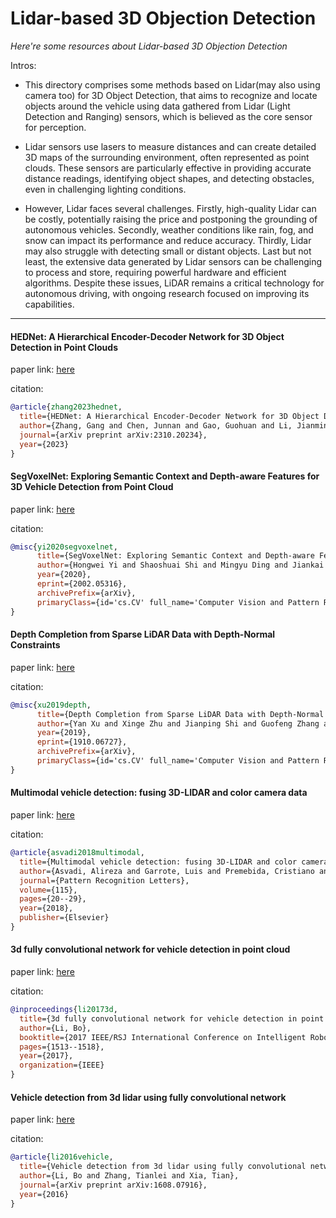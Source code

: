 # Lidar-based 3D Objection Detection
*Here're some resources about Lidar-based 3D Objection Detection*

Intros:
* This directory comprises some methods based on Lidar(may also using camera too) for 3D Object Detection, that aims to recognize and locate objects around the vehicle using data gathered from Lidar (Light Detection and Ranging) sensors, which is believed as the core sensor for perception.

* Lidar sensors use lasers to measure distances and can create detailed 3D maps of the surrounding environment, often represented as point clouds. These sensors are particularly effective in providing accurate distance readings, identifying object shapes, and detecting obstacles, even in challenging lighting conditions.

* However, Lidar faces several challenges. Firstly, high-quality Lidar can be costly, potentially raising the price and postponing the grounding of autonomous vehicles. Secondly, weather conditions like rain, fog, and snow can impact its performance and reduce accuracy. Thirdly, Lidar may also struggle with detecting small or distant objects. Last but not least, the extensive data generated by Lidar sensors can be challenging to process and store, requiring powerful hardware and efficient algorithms. Despite these issues, LiDAR remains a critical technology for autonomous driving, with ongoing research focused on improving its capabilities.

---


#### HEDNet: A Hierarchical Encoder-Decoder Network for 3D Object Detection in Point Clouds

paper link: [here](https://arxiv.org/pdf/2310.20234)

citation: 
```bibtex
@article{zhang2023hednet,
  title={HEDNet: A Hierarchical Encoder-Decoder Network for 3D Object Detection in Point Clouds},
  author={Zhang, Gang and Chen, Junnan and Gao, Guohuan and Li, Jianmin and Hu, Xiaolin},
  journal={arXiv preprint arXiv:2310.20234},
  year={2023}
}
```
    

#### SegVoxelNet: Exploring Semantic Context and Depth-aware Features for 3D Vehicle Detection from Point Cloud

paper link: [here](https://arxiv.org/pdf/2002.05316)

citation:

```bibtex
@misc{yi2020segvoxelnet,
      title={SegVoxelNet: Exploring Semantic Context and Depth-aware Features for 3D Vehicle Detection from Point Cloud}, 
      author={Hongwei Yi and Shaoshuai Shi and Mingyu Ding and Jiankai Sun and Kui Xu and Hui Zhou and Zhe Wang and Sheng Li and Guoping Wang},
      year={2020},
      eprint={2002.05316},
      archivePrefix={arXiv},
      primaryClass={id='cs.CV' full_name='Computer Vision and Pattern Recognition' is_active=True alt_name=None in_archive='cs' is_general=False description='Covers image processing, computer vision, pattern recognition, and scene understanding. Roughly includes material in ACM Subject Classes I.2.10, I.4, and I.5.'}
}
```


#### Depth Completion from Sparse LiDAR Data with Depth-Normal Constraints

paper link: [here](https://arxiv.org/pdf/1910.06727)

citation:

```bibtex
@misc{xu2019depth,
      title={Depth Completion from Sparse LiDAR Data with Depth-Normal Constraints}, 
      author={Yan Xu and Xinge Zhu and Jianping Shi and Guofeng Zhang and Hujun Bao and Hongsheng Li},
      year={2019},
      eprint={1910.06727},
      archivePrefix={arXiv},
      primaryClass={id='cs.CV' full_name='Computer Vision and Pattern Recognition' is_active=True alt_name=None in_archive='cs' is_general=False description='Covers image processing, computer vision, pattern recognition, and scene understanding. Roughly includes material in ACM Subject Classes I.2.10, I.4, and I.5.'}
}
```


#### Multimodal vehicle detection: fusing 3D-LIDAR and color camera data

paper link: [here](https://www.researchgate.net/profile/Alireza-Asvadi/publication/320089205_Multimodal_vehicle_detection_Fusing_3D-LIDAR_and_color_camera_data/links/5afd4fe4aca272b5d87091c2/Multimodal-vehicle-detection-Fusing-3D-LIDAR-and-color-camera-data.pdf)

citation: 
```bibtex
@article{asvadi2018multimodal,
  title={Multimodal vehicle detection: fusing 3D-LIDAR and color camera data},
  author={Asvadi, Alireza and Garrote, Luis and Premebida, Cristiano and Peixoto, Paulo and Nunes, Urbano J},
  journal={Pattern Recognition Letters},
  volume={115},
  pages={20--29},
  year={2018},
  publisher={Elsevier}
}
```


#### 3d fully convolutional network for vehicle detection in point cloud

paper link: [here](https://arxiv.org/pdf/1611.08069)

citation: 
```bibtex
@inproceedings{li20173d,
  title={3d fully convolutional network for vehicle detection in point cloud},
  author={Li, Bo},
  booktitle={2017 IEEE/RSJ International Conference on Intelligent Robots and Systems (IROS)},
  pages={1513--1518},
  year={2017},
  organization={IEEE}
}
```
    

#### Vehicle detection from 3d lidar using fully convolutional network

paper link: [here](https://arxiv.org/pdf/1608.07916)

citation: 
```bibtex
@article{li2016vehicle,
  title={Vehicle detection from 3d lidar using fully convolutional network},
  author={Li, Bo and Zhang, Tianlei and Xia, Tian},
  journal={arXiv preprint arXiv:1608.07916},
  year={2016}
}
```
